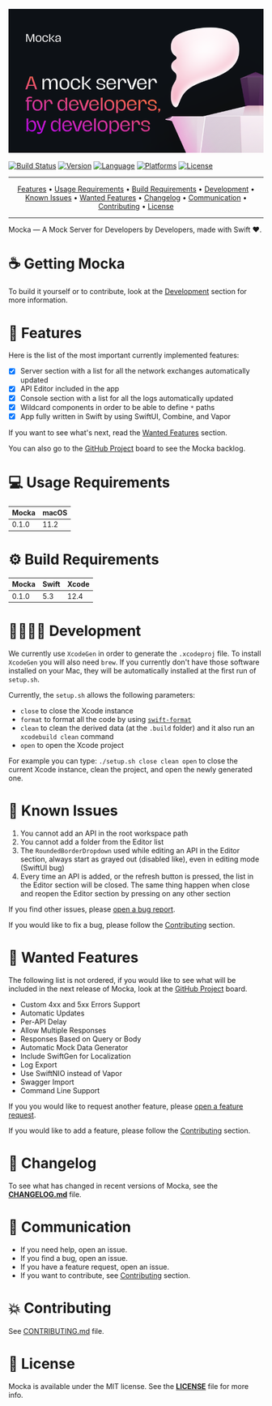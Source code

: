 <p align="center">
<img src="Resources/Banner.png" alt="Mocka Banner">
</p>

[![Build Status](https://github.com/wise-emotions/mocka/actions/workflows/build-mocka-app.yml/badge.svg)](https://github.com/wise-emotions/mocka/actions/workflows/build-mocka-app.yml/)
[![Version](https://img.shields.io/badge/version-0.1.0-informational)](https://github.com/wise-emotions/mocka/releases)
[![Language](https://img.shields.io/badge/language-Swift%205.3-orange.svg)](https://swift.org/)
[![Platforms](https://img.shields.io/badge/platforms-macOS-cc9c00.svg)]()
[![License](https://img.shields.io/badge/license-MIT-lightgrey.svg)](https://github.com/wise-emotions/mocka/blob/main/LICENSE)

---

<p align="center">
    <a href="#-features">Features</a> &bull;
    <a href="#-usage-requirements">Usage Requirements</a> &bull;
    <a href="#-build-requirements">Build Requirements</a> &bull;
    <a href="#-development">Development</a> &bull;
    <a href="#-known-issues">Known Issues</a> &bull;
    <a href="#-wanted-features">Wanted Features</a> &bull;
    <a href="#-changelog">Changelog</a> &bull;
    <a href="#-communication">Communication</a> &bull;
    <a href="#-contributing">Contributing</a> &bull;
    <a href="#-license">License</a>
</p>

---

Mocka — A Mock Server for Developers by Developers, made with Swift ❤️.

☕️ Getting Mocka
===============

To build it yourself or to contribute, look at the [Development](https://github.com/wise-emotions/mocka#-development) section for more information.

🚀 Features
===========

Here is the list of the most important currently implemented features:
- [x] Server section with a list for all the network exchanges automatically updated
- [x] API Editor included in the app
- [x] Console section with a list for all the logs automatically updated
- [x] Wildcard components in order to be able to define `*` paths
- [x] App fully written in Swift by using SwiftUI, Combine, and Vapor

If you want to see what's next, read the [Wanted Features](https://github.com/wise-emotions/mocka#-wanted-features) section.

You can also go to the [GitHub Project](https://github.com/wise-emotions/mocka/projects/1) board to see the Mocka backlog.

💻 Usage Requirements
=====================

| **Mocka** | **macOS** |
|-----------|-----------|
| 0.1.0     | 11.2      |

⚙️ Build Requirements
====================

| **Mocka** | **Swift** | **Xcode** |
|-----------|-----------|-----------|
| 0.1.0     | 5.3       | 12.4      |

🧑‍💻👩‍💻 Development
================

We currently use `XcodeGen` in order to generate the `.xcodeproj` file.
To install `XcodeGen` you will also need `brew`. If you currently don't have those software installed on your Mac, they will be automatically installed at the first run of `setup.sh`.

Currently, the `setup.sh` allows the following parameters:
- `close` to close the Xcode instance
- `format` to format all the code by using [`swift-format`](https://github.com/apple/swift-format)
- `clean` to clean the derived data (at the `.build` folder) and it also run an `xcodebuild clean` command
- `open` to open the Xcode project

For example you can type: `./setup.sh close clean open` to close the current Xcode instance, clean the project, and open the newly generated one.

🐛 Known Issues
===============

1. You cannot add an API in the root workspace path
2. You cannot add a folder from the Editor list
3. The `RoundedBorderDropdown` used while editing an API in the Editor section, always start as grayed out (disabled like), even in editing mode (SwiftUI bug)
4. Every time an API is added, or the refresh button is pressed, the list in the Editor section will be closed. The same thing happen when close and reopen the Editor section by pressing on any other section

If you find other issues, please [open a bug report](https://github.com/wise-emotions/mocka/issues).

If you would like to fix a bug, please follow the [Contributing](https://github.com/wise-emotions/mocka#-contributing) section.

🌈 Wanted Features
==================

The following list is not ordered, if you would like to see what will be included in the next release of Mocka, look at the [GitHub Project](https://github.com/wise-emotions/mocka/projects/1) board.

- Custom 4xx and 5xx Errors Support
- Automatic Updates
- Per-API Delay
- Allow Multiple Responses
- Responses Based on Query or Body
- Automatic Mock Data Generator
- Include SwiftGen for Localization
- Log Export
- Use SwiftNIO instead of Vapor
- Swagger Import
- Command Line Support

If you you would like to request another feature, please [open a feature request](https://github.com/wise-emotions/mocka/issues).

If you would like to add a feature, please follow the [Contributing](https://github.com/wise-emotions/mocka#-contributing) section.

📃 Changelog
============

To see what has changed in recent versions of Mocka, see the **[CHANGELOG.md](https://github.com/wise-emotions/mocka/blob/main/CHANGELOG.md)** file.

📣 Communication
================

- If you need help, open an issue.
- If you find a bug, open an issue.
- If you have a feature request, open an issue.
- If you want to contribute, see [Contributing](https://github.com/wise-emotions/mocka#-contributing) section.

💥 Contributing
===============

See [CONTRIBUTING.md](https://github.com/wise-emotions/mocka/blob/main/.github/CONTRIBUTING.md) file.

📄 License
==========

Mocka is available under the MIT license. See the **[LICENSE](https://github.com/wise-emotions/mocka/blob/main/LICENSE)** file for more info.
